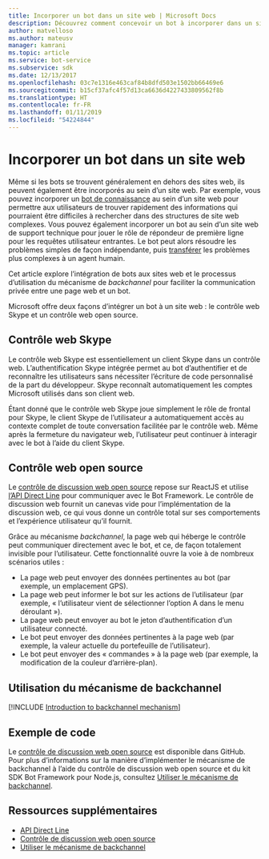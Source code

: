 ```yaml
---
title: Incorporer un bot dans un site web | Microsoft Docs
description: Découvrez comment concevoir un bot à incorporer dans un site web.
author: matvelloso
ms.author: mateusv
manager: kamrani
ms.topic: article
ms.service: bot-service
ms.subservice: sdk
ms.date: 12/13/2017
ms.openlocfilehash: 03c7e1316e463caf84b8dfd503e1502bb66469e6
ms.sourcegitcommit: b15cf37afc4f57d13ca6636d4227433809562f8b
ms.translationtype: HT
ms.contentlocale: fr-FR
ms.lasthandoff: 01/11/2019
ms.locfileid: "54224844"
---
```

# <a name="embed-a-bot-in-a-website"></a>Incorporer un bot dans un site web

Même si les bots se trouvent généralement en dehors des sites web, ils peuvent également être incorporés au sein d’un site web. Par exemple, vous pouvez incorporer un [bot de connaissance](~/bot-service-design-pattern-knowledge-base.md) au sein d’un site web pour permettre aux utilisateurs de trouver rapidement des informations qui pourraient être difficiles à rechercher dans des structures de site web complexes. Vous pouvez également incorporer un bot au sein d’un site web de support technique pour jouer le rôle de répondeur de première ligne pour les requêtes utilisateur entrantes. Le bot peut alors résoudre les problèmes simples de façon indépendante, puis [transférer](~/bot-service-design-pattern-handoff-human.md) les problèmes plus complexes à un agent humain. 

Cet article explore l’intégration de bots aux sites web et le processus d’utilisation du mécanisme de *backchannel* pour faciliter la communication privée entre une page web et un bot. 

Microsoft offre deux façons d’intégrer un bot à un site web : le contrôle web Skype et un contrôle web open source.

## <a name="skype-web-control"></a>Contrôle web Skype

Le contrôle web Skype est essentiellement un client Skype dans un contrôle web. L’authentification Skype intégrée permet au bot d’authentifier et de reconnaître les utilisateurs sans nécessiter l’écriture de code personnalisé de la part du développeur. Skype reconnaît automatiquement les comptes Microsoft utilisés dans son client web. 

Étant donné que le contrôle web Skype joue simplement le rôle de frontal pour Skype, le client Skype de l’utilisateur a automatiquement accès au contexte complet de toute conversation facilitée par le contrôle web. Même après la fermeture du navigateur web, l’utilisateur peut continuer à interagir avec le bot à l’aide du client Skype. 

## <a name="open-source-web-control"></a>Contrôle web open source

Le <a href="https://aka.ms/BotFramework-WebChat" target="_blank">contrôle de discussion web open source</a> repose sur ReactJS et utilise [l’API Direct Line][directLineAPI] pour communiquer avec le Bot Framework. Le contrôle de discussion web fournit un canevas vide pour l’implémentation de la discussion web, ce qui vous donne un contrôle total sur ses comportements et l’expérience utilisateur qu’il fournit. 

Grâce au mécanisme *backchannel*, la page web qui héberge le contrôle peut communiquer directement avec le bot, et ce, de façon totalement invisible pour l’utilisateur. Cette fonctionnalité ouvre la voie à de nombreux scénarios utiles : 

- La page web peut envoyer des données pertinentes au bot (par exemple, un emplacement GPS).
- La page web peut informer le bot sur les actions de l’utilisateur (par exemple, « l’utilisateur vient de sélectionner l’option A dans le menu déroulant »).
- La page web peut envoyer au bot le jeton d’authentification d’un utilisateur connecté.
- Le bot peut envoyer des données pertinentes à la page web (par exemple, la valeur actuelle du portefeuille de l’utilisateur).
- Le bot peut envoyer des « commandes » à la page web (par exemple, la modification de la couleur d’arrière-plan).

## <a name="using-the-backchannel-mechanism"></a>Utilisation du mécanisme de backchannel

[!INCLUDE [Introduction to backchannel mechanism](~/includes/snippet-backchannel.md)]

## <a name="sample-code"></a>Exemple de code

Le <a href="https://aka.ms/BotFramework-WebChat" target="_blank">contrôle de discussion web open source</a> est disponible dans GitHub. Pour plus d’informations sur la manière d’implémenter le mécanisme de backchannel à l’aide du contrôle de discussion web open source et du kit SDK Bot Framework pour Node.js, consultez [Utiliser le mécanisme de backchannel](~/nodejs/bot-builder-nodejs-backchannel.md).

## <a name="additional-resources"></a>Ressources supplémentaires

- [API Direct Line][directLineAPI]
- [Contrôle de discussion web open source](https://github.com/Microsoft/BotFramework-WebChat)
- [Utiliser le mécanisme de backchannel](~/nodejs/bot-builder-nodejs-backchannel.md)

[directLineAPI]: https://docs.botframework.com/en-us/restapi/directline3/#navtitle
